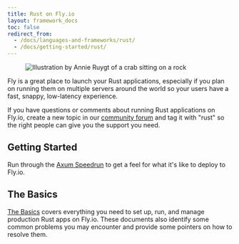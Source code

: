 ```yaml
---
title: Rust on Fly.io
layout: framework_docs
toc: false
redirect_from: 
  - /docs/languages-and-frameworks/rust/
  - /docs/getting-started/rust/
---
```


<figure class="flex justify-center">
  <img src="/static/images/rust.png" alt="Illustration by Annie Ruygt of a crab sitting on a rock" class="w-full max-w-lg mx-auto">
</figure>

Fly is a great place to launch your Rust applications, especially if you plan on running them on multiple servers around the world so your users have a fast, snappy, low-latency experience.

If you have questions or comments about running Rust applications on Fly.io, create a new topic in our [community forum](https://community.fly.io/) and tag it with "rust" so the right people can give you the support you need. 

## Getting Started

Run through the [Axum Speedrun](/docs/rust/frameworks/axum) to get a feel for what it's like to deploy to Fly.io.

## The Basics

[The Basics](/docs/rust/the-basics/) covers everything you need to set up, run, and manage production Rust apps on Fly.io. These documents also identify some common problems you may encounter and provide some pointers on how to resolve them.
